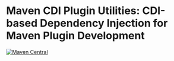Maven CDI Plugin Utilities: CDI-based Dependency Injection for Maven Plugin Development
=======================================================================================

[![Maven Central](https://maven-badges.herokuapp.com/maven-central/com.itemis.maven.plugins/cdi-plugin-utils/badge.svg)](https://maven-badges.herokuapp.com/maven-central/com.itemis.maven.plugins/cdi-plugin-utils)
